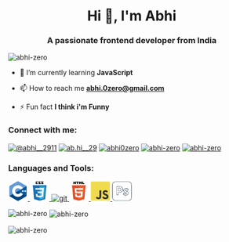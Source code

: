 <h1 align="center">Hi 👋, I'm Abhi</h1>
<h3 align="center">A passionate frontend developer from India</h3>

<p align="left"> <img src="https://komarev.com/ghpvc/?username=abhi-zero&label=Profile%20views&color=0e75b6&style=flat" alt="abhi-zero" /> </p>

- 🌱 I’m currently learning **JavaScript**

- 📫 How to reach me **abhi.0zero@gmail.com**

- ⚡ Fun fact **I think i'm Funny**

<h3 align="left">Connect with me:</h3>
<p align="left">
<a href="https://twitter.com/@abhi__2911" target="blank"><img align="center" src="https://raw.githubusercontent.com/rahuldkjain/github-profile-readme-generator/master/src/images/icons/Social/twitter.svg" alt="@abhi__2911" height="30" width="40" /></a>
<a href="https://instagram.com/ab.hi__29" target="blank"><img align="center" src="https://raw.githubusercontent.com/rahuldkjain/github-profile-readme-generator/master/src/images/icons/Social/instagram.svg" alt="ab.hi__29" height="30" width="40" /></a>
<a href="https://www.freecodecamp.org/abhi0zero" target="blank"><img align="center" src="https://th.bing.com/th/id/OIP.82YwuuaWdR7gvN4O0MpTTwHaFC?rs=1&pid=ImgDetMain" alt="abhi0zero" height="30" width="40" /></a>
<a href="https://www.codewars.com/users/abhi-zero" target="blank" title="Codewar is a platform for practicing Programing languages."><img align="center" src="https://www.codewars.com/packs/assets/logo.f607a0fb.svg" alt="abhi-zero" height="30" width="40" /></a>
<a href="https://www.frontendmentor.io/profile/abhi-zero" target="blank" title="Frontend Mentor is a platform for practicing HTML and CSS with projects."><img align="center" src="https://www.frontendmentor.io/static/images/logo-mobile.svg" alt="abhi-zero" height="30" width="40" /></a>
</p>


<h3 align="left">Languages and Tools:</h3>
<p align="left"> <a href="https://www.w3schools.com/cpp/" target="_blank" rel="noreferrer"> <img src="https://raw.githubusercontent.com/devicons/devicon/master/icons/cplusplus/cplusplus-original.svg" alt="cplusplus" width="40" height="40"/> </a> <a href="https://www.w3schools.com/css/" target="_blank" rel="noreferrer"> <img src="https://raw.githubusercontent.com/devicons/devicon/master/icons/css3/css3-original-wordmark.svg" alt="css3" width="40" height="40"/> </a> <a href="https://git-scm.com/" target="_blank" rel="noreferrer"> <img src="https://www.vectorlogo.zone/logos/git-scm/git-scm-icon.svg" alt="git" width="40" height="40"/> </a> <a href="https://www.w3.org/html/" target="_blank" rel="noreferrer"> <img src="https://raw.githubusercontent.com/devicons/devicon/master/icons/html5/html5-original-wordmark.svg" alt="html5" width="40" height="40"/> </a> <a href="https://developer.mozilla.org/en-US/docs/Web/JavaScript" target="_blank" rel="noreferrer"> <img src="https://raw.githubusercontent.com/devicons/devicon/master/icons/javascript/javascript-original.svg" alt="javascript" width="40" height="40"/> </a> <a href="https://www.photoshop.com/en" target="_blank" rel="noreferrer"> <img src="https://raw.githubusercontent.com/devicons/devicon/master/icons/photoshop/photoshop-line.svg" alt="photoshop" width="40" height="40"/> </a> </p>

<p><img align="left" src="https://github-readme-stats.vercel.app/api/top-langs?username=abhi-zero&show_icons=true&locale=en&layout=compact" alt="abhi-zero" /></p>

<p>&nbsp;<img align="center" src="https://github-readme-stats.vercel.app/api?username=abhi-zero&show_icons=true&locale=en" alt="abhi-zero" /></p>

<p><img align="center" src="https://github-readme-streak-stats.herokuapp.com/?user=abhi-zero&" alt="abhi-zero" /></p>
